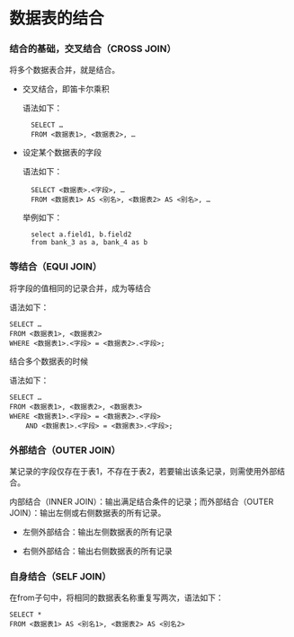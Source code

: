 # 数据表的结合

### 结合的基础，交叉结合（CROSS JOIN）

将多个数据表合并，就是结合。

* 交叉结合，即笛卡尔乘积

    语法如下：
    
        SELECT …
        FROM <数据表1>, <数据表2>, …

* 设定某个数据表的字段

    语法如下：
    
        SELECT <数据表>.<字段>, …
        FROM <数据表1> AS <别名>, <数据表2> AS <别名>, …
        
    举例如下：
    
        select a.field1, b.field2
        from bank_3 as a, bank_4 as b

### 等结合（EQUI JOIN）
将字段的值相同的记录合并，成为等结合

语法如下：

    SELECT …
    FROM <数据表1>, <数据表2>
    WHERE <数据表1>.<字段> = <数据表2>.<字段>;

结合多个数据表的时候

语法如下：

    SELECT …
    FROM <数据表1>, <数据表2>, <数据表3>
    WHERE <数据表1>.<字段> = <数据表2>.<字段>
        AND <数据表1>.<字段> = <数据表3>.<字段>;    

### 外部结合（OUTER JOIN）

某记录的字段仅存在于表1，不存在于表2，若要输出该条记录，则需使用外部结合。

内部结合（INNER JOIN）：输出满足结合条件的记录；而外部结合（OUTER JOIN）：输出左侧或右侧数据表的所有记录。


* 左侧外部结合：输出左侧数据表的所有记录

* 右侧外部结合：输出右侧数据表的所有记录

### 自身结合（SELF JOIN）

在from子句中，将相同的数据表名称重复写两次，语法如下：

    SELECT * 
    FROM <数据表1> AS <别名1>, <数据表2> AS <别名2>

